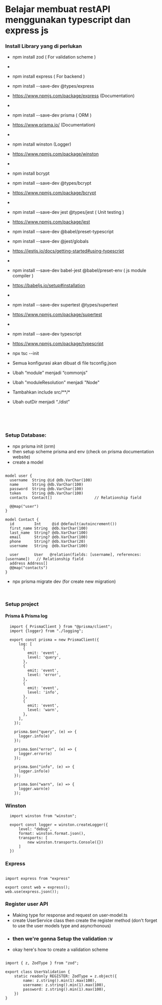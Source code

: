 # Belajar membuat restAPI menggunakan typescript dan express js

### Install Library yang di perlukan
- npm install zod   ( For validation scheme )
-
- npm install express ( For backend )
- npm install --save-dev @types/express
- https://www.npmjs.com/package/express   (Documentation)
-
- npm install --save-dev prisma ( ORM )
- https://www.prisma.io/  (Documentation)
-
- npm install winston (Logger)
- https://www.npmjs.com/package/winston 
-
- npm install bcrypt
- npm install --save-dev @types/bcrypt
- https://www.npmjs.com/package/bcrypt 
-
- npm install --save-dev jest @types/jest ( Unit testing )
- https://www.npmjs.com/package/jest 
- npm install --save-dev @babel/preset-typescript
- npm install --save-dev @jest/globals
- https://jestjs.io/docs/getting-started#using-typescript 

-
- npm install --save-dev babel-jest @babel/preset-env ( js module compiler )
- https://babeljs.io/setup#installation 
-
- npm install --save-dev supertest @types/supertest
- https://www.npmjs.com/package/supertest 
-
- npm install --save-dev typescript
- https://www.npmjs.com/package/typescript
- npx tsc --init
- Semua konfigurasi akan dibuat di file tsconfig.json
- Ubah “module” menjadi “commonjs” 
- Ubah "moduleResolution" menjadi "Node"
- Tambahkan include src/**/*
- Ubah outDir menjadi “./dist”

<br>
<br>
<br>

### Setup Database:
- npx prisma init         (orm)
- then setup scheme prisma and env (check on prisma documentation website)
- create a model
``` 

model user {
  username  String @id @db.VarChar(100)
  name      String @db.VarChar(100)
  password  String @db.VarChar(100)
  token     String @db.VarChar(100)
  contacts  Contact[]                   // Relationship field

  @@map("user")
}

model Contact {
  id         Int     @id @default(autoincrement())
  first_name String  @db.VarChar(100)
  last_name  String? @db.VarChar(100)
  email      String? @db.VarChar(100)
  phone      String? @db.VarChar(20)
  username   String  @db.VarChar(100)

  user       User   @relation(fields: [username], references: [username])   // Relationship field
  address Address[]
  @@map("contacts")
}

```
- npx prisma migrate dev (for create new migration)

<br>

### Setup project

#### Prisma & Prisma log

```
  import { PrismaClient } from "@prisma/client";
  import {logger} from "./logging";

  export const prisma = new PrismaClient({
      log: [
        {
          emit: 'event',
          level: 'query',
        },
        {
          emit: 'event',
          level: 'error',
        },
        {
          emit: 'event',
          level: 'info',
        },
        {
          emit: 'event',
          level: 'warn',
        },
      ],
    });

    prisma.$on("query", (e) => {
      logger.info(e)
    });

    prisma.$on("error", (e) => {
      logger.error(e)
    });

    prisma.$on("info", (e) => {
      logger.info(e)
    });

    prisma.$on("warn", (e) => {
      logger.warn(e)
    });

  ```

### Winston
```
  import winston from "winston";

  export const logger = winston.createLogger({
      level: "debug",
      format: winston.format.json(),
      transports: [
          new winston.transports.Console({})
      ]
  })

```

### Express

```

import express from "express"

export const web = express();
web.use(express.json());

```


### Register user API

- Making type for response and request on user-model.ts
- create UserService class then create the register method (don't forget to use the user models type and asyncrhonous)
- ### then we're gonna Setup the validation :v
- okay here's how to create a validation scheme 
```

import { z, ZodType } from "zod";

export class UserValidation {
    static readonly REGISTER: ZodType = z.object({
        name: z.string().min(1).max(100),
        username: z.string().min(1).max(100),
        password: z.string().min(1).max(100),
    })
}

```
